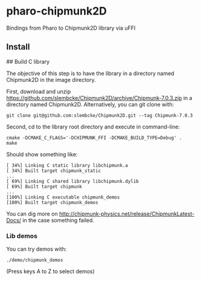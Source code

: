# pharo-chipmunk2D
Bindings from Pharo to Chipmunk2D library via uFFI




## Install

## Build C library

The objective of this step is to have the library in a directory named Chipmunk2D in the image directory.

First, download and unzip https://github.com/slembcke/Chipmunk2D/archive/Chipmunk-7.0.3.zip in a directory named Chipmunk2D. Alternatively, you can git clone with:
```
git clone git@github.com:slembcke/Chipmunk2D.git --tag Chipmunk-7.0.3
```

Second, cd to the library root directory and execute in command-line:
```
cmake -DCMAKE_C_FLAGS='-DCHIPMUNK_FFI -DCMAKE_BUILD_TYPE=Debug' .
make
```

Should show something like:
```
[ 34%] Linking C static library libchipmunk.a
[ 34%] Built target chipmunk_static
...
[ 69%] Linking C shared library libchipmunk.dylib
[ 69%] Built target chipmunk
...
[100%] Linking C executable chipmunk_demos
[100%] Built target chipmunk_demos
```

You can dig more on http://chipmunk-physics.net/release/ChipmunkLatest-Docs/ in the case something failed.

### Lib demos
You can try demos with:
```
./demo/chipmunk_demos
```
(Press keys A to Z to select demos)
